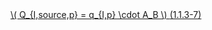 <a href="/eco2_guide_center/1.%20ECO2%20Logic%20Guide/Hee1_Equation_List.html" class="equation-link" target="_blank" rel="noopener noreferrer">
  \( Q_{I,source,p} = q_{I,p} \cdot A_B \)  <span class="eq-number">(1.1.3-7)</span>
</a>
